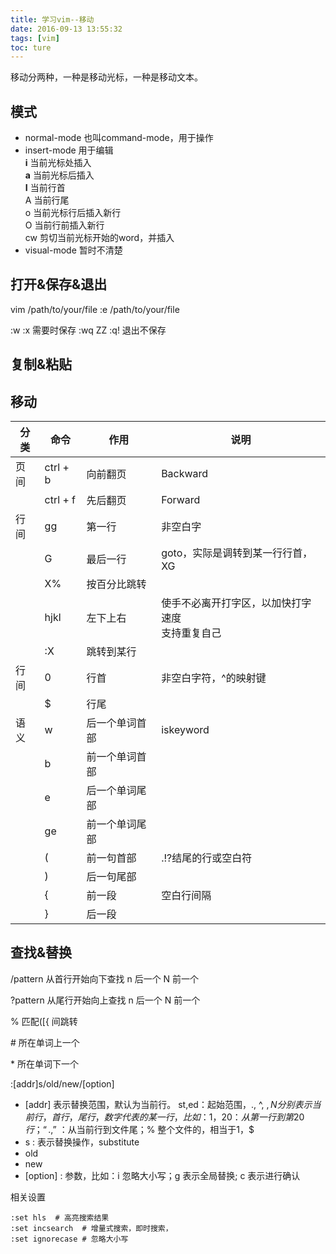 ```yaml
---
title: 学习vim--移动
date: 2016-09-13 13:55:32
tags: [vim] 
toc: ture
---
```


移动分两种，一种是移动光标，一种是移动文本。

<!--more-->


## 模式

* normal-mode 也叫command-mode，用于操作
* insert-mode 用于编辑  
 **i** 当前光标处插入<br>
 **a** 当前光标后插入<br>
 **I** 当前行首<br>
 A 当前行尾<br>
 o 当前光标行后插入新行<br>
 O 当前行前插入新行<br>
 cw 剪切当前光标开始的word，并插入 <br>
* visual-mode 暂时不清楚

## 打开&保存&退出
vim /path/to/your/file
:e /path/to/your/file

:w 
:x 需要时保存
:wq 
ZZ
:q! 退出不保存

## 复制&粘贴


## 移动

|  分类  |   命令    |    作用     |     说明     |
|-------|-----------|------------|--------------|
|  页间  | ctrl + b |   向前翻页   |   Backward   |
|       | ctrl + f |   先后翻页   |   Forward    |
|  行间  |    gg    |   第一行     |   非空白字   |
|       |    G     |   最后一行    |goto，实际是调转到某一行行首，XG |
|       |    X%    |   按百分比跳转 |              |
|       |    hjkl  |   左下上右    |使手不必离开打字区，以加快打字速度<br>支持重复自己|
|       |    :X    |   跳转到某行  |               |
|  行间  |    0    |    行首       | 非空白字符，^的映射键 |
|       |    $     |   行尾       |               |
|  语义  |    w    |   后一个单词首部  |  iskeyword |
|       |    b     |   前一个单词首部 |             |
|       |    e     |   后一个单词尾部 |             | 
|       |    ge    |   前一个单词尾部 |             |
|       |    (     |   前一句首部   |  .!?结尾的行或空白符  |
|       |    )     |   后一句尾部   |              |
|       |    {     |   前一段      |   空白行间隔   |
|       |    }     |   后一段      |              |



## 查找&替换

/pattern 从首行开始向下查找 n 后一个 N 前一个 
   
?pattern 从尾行开始向上查找 n 后一个 N 前一个 
      
%  匹配([{ 间跳转

\# 所在单词上一个 

\* 所在单词下一个

:[addr]s/old/new/[option]

* [addr] 表示替换范围，默认为当前行。 st,ed：起始范围，., ^, $,N分别表示 当前行，首行，尾行，数字代表的某一行，比如：1，20： 从 第一行到第20行；“. ,$” ：从当前行到文件尾；% 整个文件的，相当于1，$
* s : 表示替换操作，substitute
* old
* new
* [option] : 参数，比如：i 忽略大小写；g 表示全局替换; c 表示进行确认

相关设置
  
```
:set hls  # 高亮搜索结果 
:set incsearch  # 增量式搜索，即时搜索，
:set ignorecase # 忽略大小写
```
